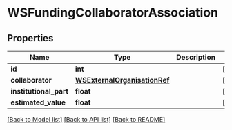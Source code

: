 # WSFundingCollaboratorAssociation

## Properties
Name | Type | Description | Notes
------------ | ------------- | ------------- | -------------
**id** | **int** |  | [optional] 
**collaborator** | [**WSExternalOrganisationRef**](WSExternalOrganisationRef.md) |  | [optional] 
**institutional_part** | **float** |  | [optional] 
**estimated_value** | **float** |  | [optional] 

[[Back to Model list]](../README.md#documentation-for-models) [[Back to API list]](../README.md#documentation-for-api-endpoints) [[Back to README]](../README.md)


